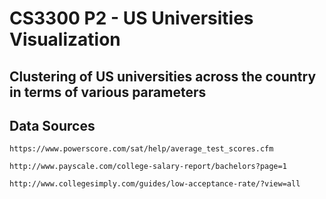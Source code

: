 # CS3300 P2 - US Universities Visualization 

## Clustering of US universities across the country in terms of various parameters 

## Data Sources 

	https://www.powerscore.com/sat/help/average_test_scores.cfm
	
	http://www.payscale.com/college-salary-report/bachelors?page=1

	http://www.collegesimply.com/guides/low-acceptance-rate/?view=all


	
